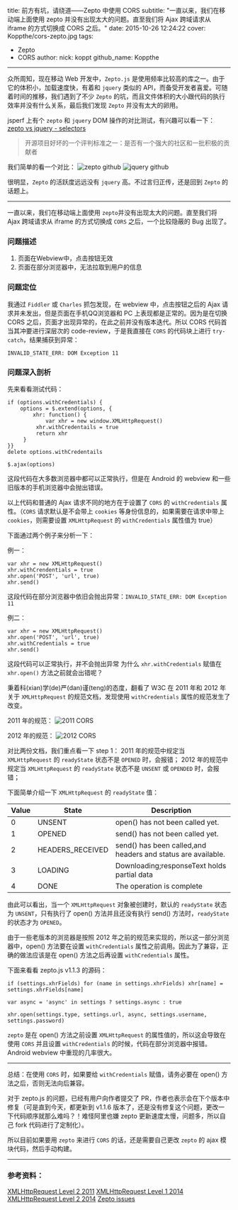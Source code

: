 title: 前方有坑，请绕道——Zepto 中使用 CORS
subtitle: "一直以来，我们在移动端上面使用 zepto 并没有出现太大的问题。直至我们将 Ajax 跨域请求从 iframe 的方式切换成 CORS 之后。"
date: 2015-10-26 12:24:22
cover: Koppthe/cors-zepto.jpg
tags:
  - Zepto
  - CORS
author:
  nick: koppt
  github_name: Koppthe
---

众所周知，现在移动 Web 开发中，`Zepto.js` 是使用频率比较高的库之一。由于它的体积小，加载速度快，有着和 `jquery` 类似的 API，而备受开发者喜爱。可随着时间的推移，我们遇到了不少 `Zepto` 的坑，而且文件体积的大小跟代码的执行效率并没有什么关系，最后我们发现 `Zepto` 并没有太大的卵用。

jsperf 上有个 `zepto` 和 `jquery` DOM 操作的对比测试，有兴趣可以看一下：[zepto vs jquery - selectors](http://jsperf.com/zepto-vs-jquery-2013/25)

>开源项目好坏的一个评判标准之一：是否有一个强大的社区和一批积极的贡献者


我们简单的看一个对比：
![zepto github](http://jdc.jd.com/fd/blog_image/cors_pic_01.jpg)
![jquery github](http://jdc.jd.com/fd/blog_image/cors_pic_02.jpg)

很明显，`Zepto` 的活跃度远远没有 `jquery` 高。不过言归正传，还是回到 `Zepto` 的话题上。

---

一直以来，我们在移动端上面使用 `zepto`并没有出现太大的问题。直至我们将 Ajax 跨域请求从 iframe 的方式切换成 `CORS` 之后，一个比较隐蔽的 Bug 出现了。

### 问题描述

1. 页面在Webview中，点击按钮无效
2. 页面在部分浏览器中，无法拉取到用户的信息

### 问题定位

我通过 `Fiddler` 或 `Charles` 抓包发现，在 webview 中，点击按钮之后的 Ajax 请求并未发出，但是页面在手机QQ浏览器和 PC 上表现都是正常的。因为是在切换 CORS 之后，页面才出现异常的，在此之前并没有版本迭代。所以 CORS 代码首当其冲要进行深层次的 code-review，于是我直接在 `CORS` 的代码块上进行 `try-catch`，结果捕获到异常：

`INVALID_STATE_ERR: DOM Exception 11`


### 问题深入剖析

先来看看测试代码：

```
if (options.withCredentials) {
    options = $.extend(options, {
        xhr: function() {
            var xhr = new window.XMLHttpRequest()
         xhr.withCredentails = true
         return xhr
     }
}}
delete options.withCredentails

$.ajax(options)
```


这段代码在大多数浏览器中都可以正常执行，但是在 Android 的 webview 和一些旧版本的手机浏览器中会抛出错误。

以上代码和普通的 Ajax 请求不同的地方在于设置了 `CORS` 的 `withCredentials` 属性。（`CORS` 请求默认是不会带上 `cookies` 等身份信息的，如果需要在请求中带上 `cookies`，则需要设置 `XMLHttpRequest` 的 `withCredentials` 属性值为 true）

下面通过两个例子来分析一下：

例一：

```
var xhr = new XMLHttpRequest()
xhr.withCrendentials = true
xhr.open('POST', 'url', true)
xhr.send()
```

这段代码在部分浏览器中依旧会抛出异常：`INVALID_STATE_ERR: DOM Exception 11`

例二：

```
var xhr = new XMLHttpRequest()
xhr.open('POST', 'url', true)
xhr.withCredentials = true
xhr.send()
```

这段代码可以正常执行，并不会抛出异常
为什么 `xhr.withCredentials` 赋值在 `xhr.open()` 方法之前就会出错呢？

秉着科(xian)学(de)严(dan)谨(teng)的态度，翻看了 W3C 在 2011 年和 2012 年关于 `XMLHttpRequest` 的规范文档，发现使用 `withCredentials` 属性的规范发生了改变。

2011 年的规范：
![2011 CORS](http://jdc.jd.com/fd/blog_image/cors_pic_03.png)

2012 年的规范：
![2012 CORS](http://jdc.jd.com/fd/blog_image/cors_pic_04.png)

对比两份文档，我们重点看一下 step 1：
2011 年的规范中规定当 `XMLHttpRequest` 的 `readyState` 状态不是 `OPENED` 时，会报错；
2012 年的规范中规定当 `XMLHttpRequest` 的 `readyState` 状态不是 `UNSENT` 或 `OPENDED` 时，会报错；

下面简单介绍一下 `XMLHttpRequest` 的 `readyState` 值：

| Value  | State | Description |
| ------ | ----------- | -----------|
| 0 | UNSENT | open() has not been called yet. |
| 1 | OPENED | send() has not been called yet. |
| 2 | HEADERS_RECEIVED | send() has been called,and headers and status are available. |
| 3 | LOADING | Downloading;responseText holds partial data |
| 4 | DONE | The operation is complete |

由此可以看出，当一个 `XMLHttpRequest` 对象被创建时，默认的 `readyState` 状态为 `UNSENT`，只有执行了 open() 方法并且还没有执行 send() 方法时，`readyState` 的状态才为 `OPENED`。

由于一些老版本的浏览器是按照 2012 年之前的规范来实现的，所以这一部分浏览器中，open() 方法要在设置 `withCredentials` 属性之前调用。因此为了兼容，正确的做法应该是在 open() 方法之后再设置 `withCredentials` 属性。

下面来看看 zepto.js v1.1.3 的源码：
```
if (settings.xhrFields) for (name in settings.xhrFields) xhr[name] = settings.xhrFields[name]

var async = 'async' in settings ? settings.async : true

xhr.open(settings.type, settings.url, async, settings.username, settings.password)
```

`zepto` 是在 open() 方法之前设置 `XMLHttpRequest` 的属性值的，所以这会导致在使用 `CORS` 并且设置 `withCredentials` 的时候，代码在部分浏览器中报错。Android webview 中重现的几率很大。

----

总结：在使用 `CORS` 时，如果要给 `withCredentials` 赋值，请务必要在 open() 方法之后，否则无法向后兼容。

对于 zepto.js 的问题，已经有用户向作者提交了 PR，作者也表示会在下个版本中修复（可是直到今天，都更新到 v1.1.6 版本了，还是没有修复这个问题，更改一下代码顺序就那么难吗？！难怪阿里也嫌 zepto 更新速度太慢，问题多，所以自己 fork 代码进行了定制化）。

所以目前如果要用 `zepto` 来进行 `CORS` 的话，还是需要自己更改 `zepto` 的 ajax 模块代码，然后手动构建。

----

### 参考资料：

[XMLHttpRequest Level 2 2011](http://www.w3.org/TR/2011/WD-XMLHttpRequest2-20110816/#the-withcredentials-attribute)
[XMLHttpRequest Level 1 2014](http://www.w3.org/TR/XMLHttpRequest/)
[XMLHttpRequest Level 2 2014](http://www.w3.org/TR/XMLHttpRequest2/)
[Zepto issues](https://github.com/madrobby/zepto/issues/921)

